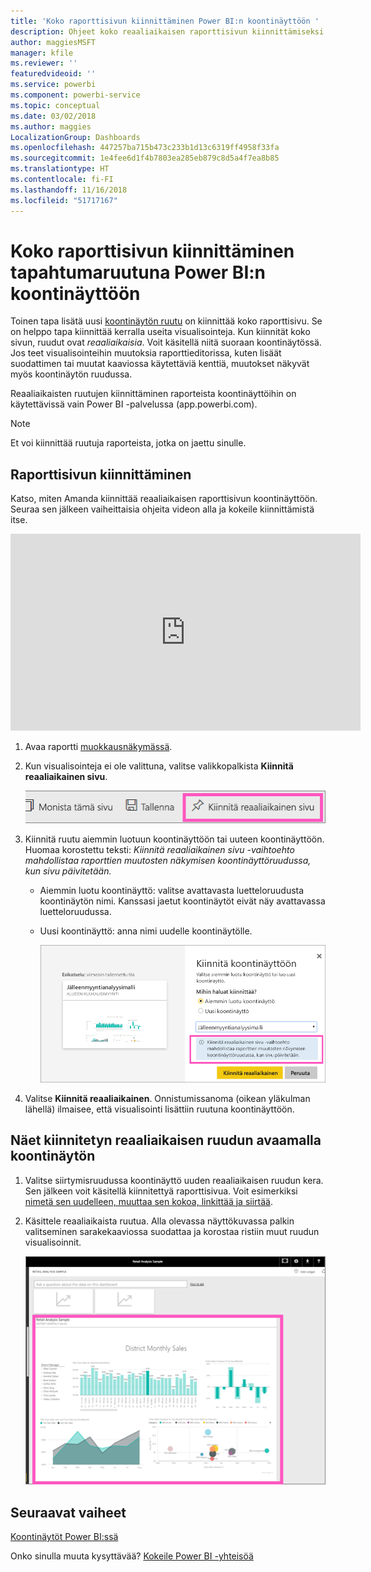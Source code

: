 ```yaml
---
title: 'Koko raporttisivun kiinnittäminen Power BI:n koontinäyttöön '
description: Ohjeet koko reaaliaikaisen raporttisivun kiinnittämiseksi Power BI:n koontinäyttöön raportista.
author: maggiesMSFT
manager: kfile
ms.reviewer: ''
featuredvideoid: ''
ms.service: powerbi
ms.component: powerbi-service
ms.topic: conceptual
ms.date: 03/02/2018
ms.author: maggies
LocalizationGroup: Dashboards
ms.openlocfilehash: 447257ba715b473c233b1d13c6319ff4958f33fa
ms.sourcegitcommit: 1e4fee6d1f4b7803ea285eb879c8d5a4f7ea8b85
ms.translationtype: HT
ms.contentlocale: fi-FI
ms.lasthandoff: 11/16/2018
ms.locfileid: "51717167"
---
```

# <a name="pin-an-entire-report-page-as-a-live-tile-to-a-power-bi-dashboard"></a>Koko raporttisivun kiinnittäminen tapahtumaruutuna Power BI:n koontinäyttöön
Toinen tapa lisätä uusi [koontinäytön ruutu](consumer/end-user-tiles.md) on kiinnittää koko raporttisivu. Se on helppo tapa kiinnittää kerralla useita visualisointeja.  Kun kiinnität koko sivun, ruudut ovat *reaaliaikaisia*. Voit käsitellä niitä suoraan koontinäytössä. Jos teet visualisointeihin muutoksia raporttieditorissa, kuten lisäät suodattimen tai muutat kaaviossa käytettäviä kenttiä, muutokset näkyvät myös koontinäytön ruudussa.  

Reaaliaikaisten ruutujen kiinnittäminen raporteista koontinäyttöihin on käytettävissä vain Power BI -palvelussa (app.powerbi.com).

> [!NOTE]
> Et voi kiinnittää ruutuja raporteista, jotka on jaettu sinulle.
> 
> 

## <a name="pin-a-report-page"></a>Raporttisivun kiinnittäminen
Katso, miten Amanda kiinnittää reaaliaikaisen raporttisivun koontinäyttöön. Seuraa sen jälkeen vaiheittaisia ohjeita videon alla ja kokeile kiinnittämistä itse.

<iframe width="560" height="315" src="https://www.youtube.com/embed/EzhfBpPboPA" frameborder="0" allowfullscreen></iframe>


1. Avaa raportti [muokkausnäkymässä](service-interact-with-a-report-in-editing-view.md).
2. Kun visualisointeja ei ole valittuna, valitse valikkopalkista **Kiinnitä reaaliaikainen sivu**.
   
   ![Kiinnitä reaaliaikainen sivu -kuvake](media/service-dashboard-pin-live-tile-from-report/pbi-pin-live-page.png) 
3. Kiinnitä ruutu aiemmin luotuun koontinäyttöön tai uuteen koontinäyttöön. Huomaa korostettu teksti: *Kiinnitä reaaliaikainen sivu -vaihtoehto mahdollistaa raporttien muutosten näkymisen koontinäyttöruudussa, kun sivu päivitetään.*
   
   * Aiemmin luotu koontinäyttö: valitse avattavasta luetteloruudusta koontinäytön nimi. Kanssasi jaetut koontinäytöt eivät näy avattavassa luetteloruudussa.
   * Uusi koontinäyttö: anna nimi uudelle koontinäytölle.
     
     ![Kiinnitä koontinäyttöön -valintaikkuna](media/service-dashboard-pin-live-tile-from-report/pbi-pin-live-page-dialog.png)
4. Valitse **Kiinnitä reaaliaikainen**. Onnistumissanoma (oikean yläkulman lähellä) ilmaisee, että visualisointi lisättiin ruutuna koontinäyttöön.

## <a name="open-the-dashboard-to-see-the-pinned-live-tile"></a>Näet kiinnitetyn reaaliaikaisen ruudun avaamalla koontinäytön
1. Valitse siirtymisruudussa koontinäyttö uuden reaaliaikaisen ruudun kera. Sen jälkeen voit käsitellä kiinnitettyä raporttisivua. Voit esimerkiksi [nimetä sen uudelleen, muuttaa sen kokoa, linkittää ja siirtää](service-dashboard-edit-tile.md).  
2. Käsittele reaaliaikaista ruutua.  Alla olevassa näyttökuvassa palkin valitseminen sarakekaaviossa suodattaa ja korostaa ristiin muut ruudun visualisoinnit.
   
    ![reaaliaikaisen ruudun sisältävät koontinäytöt](media/service-dashboard-pin-live-tile-from-report/pbi-live-tile.png)

## <a name="next-steps"></a>Seuraavat vaiheet
[Koontinäytöt Power BI:ssä](consumer/end-user-dashboards.md)

Onko sinulla muuta kysyttävää? [Kokeile Power BI -yhteisöä](http://community.powerbi.com/)

